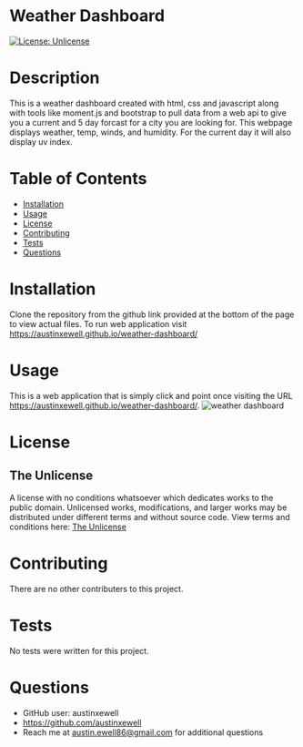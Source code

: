 # Weather Dashboard 
  [![License: Unlicense](https://img.shields.io/badge/license-Unlicense-blue.svg)](http://unlicense.org/)
  # Description
  This is a weather dashboard created with html, css and javascript along with tools like moment.js and bootstrap to pull data from a web api to give you a current and 5 day forcast for a city you are looking for. This webpage displays weather, temp, winds, and humidity. For the current day it will also display uv index. 
  # Table of Contents
  * [Installation](#installation)
  * [Usage](#usage)
  * [License](#license)
  * [Contributing](#contributing)
  * [Tests](#tests)
  * [Questions](#questions)
  # Installation
  Clone the repository from the github link provided at the bottom of the page to view actual files. To run web application visit https://austinxewell.github.io/weather-dashboard/
  # Usage
  This is a web application that is simply click and point once visiting the URL https://austinxewell.github.io/weather-dashboard/.
  ![weather dashboard](https://user-images.githubusercontent.com/86080954/141653620-5343eba9-6b98-4bc7-9602-25a818c328de.JPG)

  # License
  ## The Unlicense
  A license with no conditions whatsoever which dedicates works to the public domain. Unlicensed works, modifications, and larger works may be distributed under different terms and without source code.
  View terms and conditions here: [The Unlicense](../utils/licenses/unlicense.txt)
  # Contributing
  There are no other contributers to this project.
  # Tests
  No tests were written for this project.
  # Questions
  * GitHub user: austinxewell
  * https://github.com/austinxewell
  * Reach me at austin.ewell86@gmail.com for additional questions
